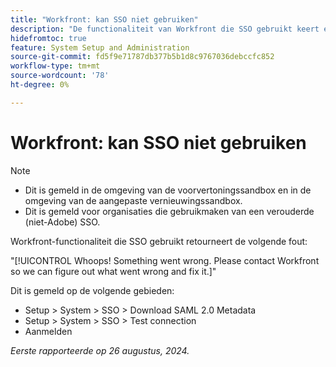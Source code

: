 ```yaml
---
title: "Workfront: kan SSO niet gebruiken"
description: "De functionaliteit van Workfront die SSO gebruikt keert een fout van het Hele terug."
hidefromtoc: true
feature: System Setup and Administration
source-git-commit: fd5f9e71787db377b5b1d8c9767036debccfc852
workflow-type: tm+mt
source-wordcount: '78'
ht-degree: 0%

---
```



# Workfront: kan SSO niet gebruiken

>[!NOTE]
>
>* Dit is gemeld in de omgeving van de voorvertoningssandbox en in de omgeving van de aangepaste vernieuwingssandbox.
>* Dit is gemeld voor organisaties die gebruikmaken van een verouderde (niet-Adobe) SSO.

Workfront-functionaliteit die SSO gebruikt retourneert de volgende fout:

&quot;[!UICONTROL Whoops! Something went wrong. Please contact Workfront so we can figure out what went wrong and fix it.]&quot;

Dit is gemeld op de volgende gebieden:

* Setup > System > SSO > Download SAML 2.0 Metadata
* Setup > System > SSO > Test connection
* Aanmelden

_Eerste rapporteerde op 26 augustus, 2024._
